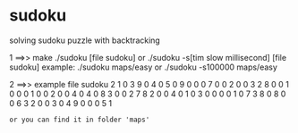 # sudoku
solving sudoku puzzle with backtracking

1 ==>> 	make
	./sudoku [file sudoku] or ./sudoku -s[tim slow millisecond] [file sudoku]
	example:
		./sudoku maps/easy
	or
		./sudoku -s100000 maps/easy


2 ==>> example file sudoku
	2 1 0 3 9 0 4 0 5
	0 9 0 0 0 7 0 0 2
	0 0 3 2 8 0 0 1 0
	0 0 1 0 0 2 0 0 4
	0 4 0 8 3 0 0 2 7
	8 2 0 0 4 0 1 0 3
	0 0 0 0 1 0 7 3 8
	0 8 0 0 6 3 2 0 0
	3 0 4 9 0 0 0 5 1

	or you can find it in folder 'maps'
